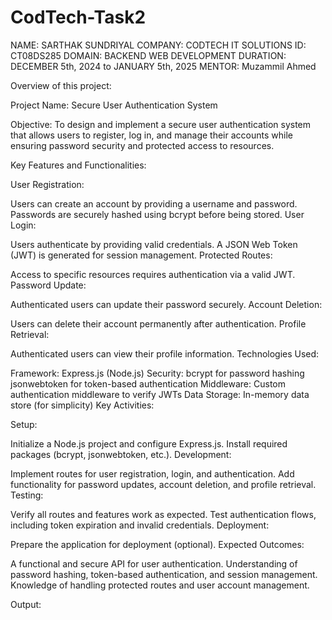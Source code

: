 # CodTech-Task2
NAME: SARTHAK SUNDRIYAL
COMPANY: CODTECH IT SOLUTIONS
ID: CT08DS285
DOMAIN: BACKEND WEB DEVELOPMENT
DURATION: DECEMBER 5th, 2024 to JANUARY 5th, 2025
MENTOR: Muzammil Ahmed

Overview of this project:

Project Name:
Secure User Authentication System

Objective:
To design and implement a secure user authentication system that allows users to register, log in, and manage their accounts while ensuring password security and protected access to resources.

Key Features and Functionalities:

User Registration:

Users can create an account by providing a username and password.
Passwords are securely hashed using bcrypt before being stored.
User Login:

Users authenticate by providing valid credentials.
A JSON Web Token (JWT) is generated for session management.
Protected Routes:

Access to specific resources requires authentication via a valid JWT.
Password Update:

Authenticated users can update their password securely.
Account Deletion:

Users can delete their account permanently after authentication.
Profile Retrieval:

Authenticated users can view their profile information.
Technologies Used:

Framework: Express.js (Node.js)
Security:
bcrypt for password hashing
jsonwebtoken for token-based authentication
Middleware: Custom authentication middleware to verify JWTs
Data Storage: In-memory data store (for simplicity)
Key Activities:

Setup:

Initialize a Node.js project and configure Express.js.
Install required packages (bcrypt, jsonwebtoken, etc.).
Development:

Implement routes for user registration, login, and authentication.
Add functionality for password updates, account deletion, and profile retrieval.
Testing:

Verify all routes and features work as expected.
Test authentication flows, including token expiration and invalid credentials.
Deployment:

Prepare the application for deployment (optional).
Expected Outcomes:

A functional and secure API for user authentication.
Understanding of password hashing, token-based authentication, and session management.
Knowledge of handling protected routes and user account management.



Output:
